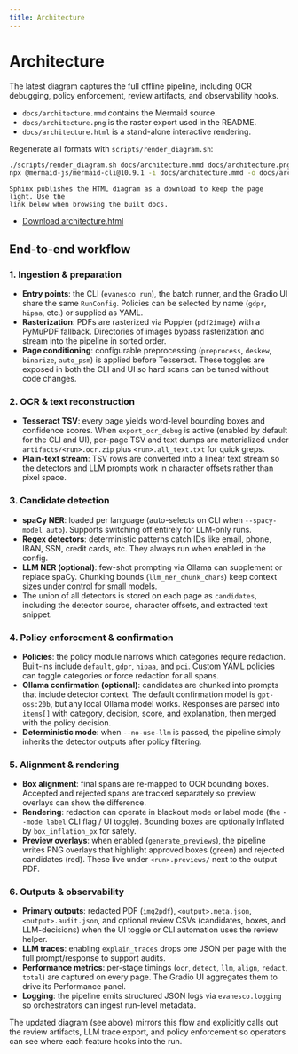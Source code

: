 ```yaml
---
title: Architecture
---
```


# Architecture

The latest diagram captures the full offline pipeline, including OCR
debugging, policy enforcement, review artifacts, and observability hooks.

- `docs/architecture.mmd` contains the Mermaid source.
- `docs/architecture.png` is the raster export used in the README.
- `docs/architecture.html` is a stand-alone interactive rendering.

Regenerate all formats with `scripts/render_diagram.sh`:

```bash
./scripts/render_diagram.sh docs/architecture.mmd docs/architecture.png
npx @mermaid-js/mermaid-cli@10.9.1 -i docs/architecture.mmd -o docs/architecture.html -t neutral -b transparent -s 1.25
```

```{note}
Sphinx publishes the HTML diagram as a download to keep the page light. Use the
link below when browsing the built docs.
```

- [Download architecture.html](architecture.html)

## End-to-end workflow

### 1. Ingestion & preparation

- **Entry points**: the CLI (`evanesco run`), the batch runner, and the Gradio UI
share the same `RunConfig`. Policies can be selected by name (`gdpr`, `hipaa`,
etc.) or supplied as YAML.
- **Rasterization**: PDFs are rasterized via Poppler (`pdf2image`) with a
PyMuPDF fallback. Directories of images bypass rasterization and stream into the
pipeline in sorted order.
- **Page conditioning**: configurable preprocessing (`preprocess`, `deskew`,
`binarize`, `auto_psm`) is applied before Tesseract. These toggles are exposed
in both the CLI and UI so hard scans can be tuned without code changes.

### 2. OCR & text reconstruction

- **Tesseract TSV**: every page yields word-level bounding boxes and confidence
scores. When `export_ocr_debug` is active (enabled by default for the CLI and
UI), per-page TSV and text dumps are materialized under
`artifacts/<run>.ocr.zip` plus `<run>.all_text.txt` for quick greps.
- **Plain-text stream**: TSV rows are converted into a linear text stream so the
detectors and LLM prompts work in character offsets rather than pixel space.

### 3. Candidate detection

- **spaCy NER**: loaded per language (auto-selects on CLI when `--spacy-model
auto`). Supports switching off entirely for LLM-only runs.
- **Regex detectors**: deterministic patterns catch IDs like email, phone,
IBAN, SSN, credit cards, etc. They always run when enabled in the config.
- **LLM NER (optional)**: few-shot prompting via Ollama can supplement or
replace spaCy. Chunking bounds (`llm_ner_chunk_chars`) keep context sizes under
control for small models.
- The union of all detectors is stored on each page as `candidates`, including
the detector source, character offsets, and extracted text snippet.

### 4. Policy enforcement & confirmation

- **Policies**: the policy module narrows which categories require redaction.
Built-ins include `default`, `gdpr`, `hipaa`, and `pci`. Custom YAML policies
can toggle categories or force redaction for all spans.
- **Ollama confirmation (optional)**: candidates are chunked into prompts that
include detector context. The default confirmation model is `gpt-oss:20b`, but
any local Ollama model works. Responses are parsed into `items[]` with category,
decision, score, and explanation, then merged with the policy decision.
- **Deterministic mode**: when `--no-use-llm` is passed, the pipeline simply
inherits the detector outputs after policy filtering.

### 5. Alignment & rendering

- **Box alignment**: final spans are re-mapped to OCR bounding boxes. Accepted
and rejected spans are tracked separately so preview overlays can show the
difference.
- **Rendering**: redaction can operate in blackout mode or label mode (the
`--mode label` CLI flag / UI toggle). Bounding boxes are optionally inflated by
`box_inflation_px` for safety.
- **Preview overlays**: when enabled (`generate_previews`), the pipeline writes
PNG overlays that highlight approved boxes (green) and rejected candidates
(red). These live under `<run>.previews/` next to the output PDF.

### 6. Outputs & observability

- **Primary outputs**: redacted PDF (`img2pdf`), `<output>.meta.json`,
`<output>.audit.json`, and optional review CSVs (candidates, boxes, and
LLM-decisions) when the UI toggle or CLI automation uses the review helper.
- **LLM traces**: enabling `explain_traces` drops one JSON per page with the full
prompt/response to support audits.
- **Performance metrics**: per-stage timings (`ocr`, `detect`, `llm`, `align`,
`redact`, `total`) are captured on every page. The Gradio UI aggregates them to
drive its Performance panel.
- **Logging**: the pipeline emits structured JSON logs via `evanesco.logging` so
orchestrators can ingest run-level metadata.

The updated diagram (see above) mirrors this flow and explicitly calls out the
review artifacts, LLM trace export, and policy enforcement so operators can see
where each feature hooks into the run.
